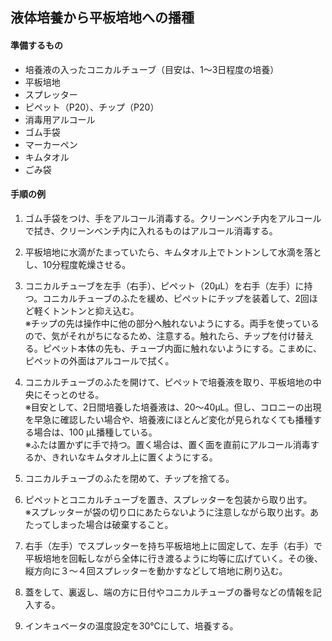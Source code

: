 ## 液体培養から平板培地への播種

#### 準備するもの
- 培養液の入ったコニカルチューブ（目安は、1〜3日程度の培養）
- 平板培地
- スプレッター
- ピペット（P20）、チップ（P20）
- 消毒用アルコール
- ゴム手袋
- マーカーペン
- キムタオル
- ごみ袋

#### 手順の例
1. ゴム手袋をつけ、手をアルコール消毒する。クリーンベンチ内をアルコールで拭き、クリーンベンチ内に入れるものはアルコール消毒する。

2. 平板培地に水滴がたまっていたら、キムタオル上でトントンして水滴を落とし、10分程度乾燥させる。

3. コニカルチューブを左手（右手）、ピペット（20μL）を右手（左手）に持つ。コニカルチューブのふたを緩め、ピペットにチップを装着して、2回ほど軽くトントンと抑え込む。  
※チップの先は操作中に他の部分へ触れないようにする。両手を使っているので、気がそれがちになるため、注意する。触れたら、チップを付け替える。ピペット本体の先も、チューブ内面に触れないようにする。こまめに、ピペットの外面はアルコールで拭く。

4. コニカルチューブのふたを開けて、ピペットで培養液を取り、平板培地の中央にそっとのせる。  
※目安として、2日間培養した培養液は、20～40μL。但し、コロニーの出現を早急に確認したい場合や、培養液にほとんど変化が見られなくても播種する場合は、100 μL播種している。  
※ふたは置かずに手で持つ。置く場合は、置く面を直前にアルコール消毒するか、きれいなキムタオル上に置くようにする。

5. コニカルチューブのふたを閉めて、チップを捨てる。

6. ピペットとコニカルチューブを置き、スプレッターを包装から取り出す。  
※スプレッターが袋の切り口にあたらないように注意しながら取り出す。あたってしまった場合は破棄すること。

7. 右手（左手）でスプレッターを持ち平板培地上に固定して、左手（右手）で平板培地を回転しながら全体に行き渡るように均等に広げていく。その後、縦方向に３～４回スプレッターを動かすなどして培地に刷り込む。

8. 蓋をして、裏返し、端の方に日付やコニカルチューブの番号などの情報を記入する。

9. インキュベータの温度設定を30℃にして、培養する。
